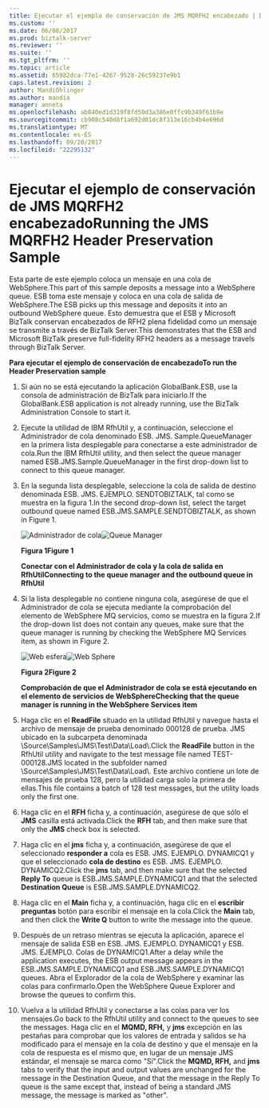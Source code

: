 ```yaml
---
title: Ejecutar el ejemplo de conservación de JMS MQRFH2 encabezado | Documentos de Microsoft
ms.custom: ''
ms.date: 06/08/2017
ms.prod: biztalk-server
ms.reviewer: ''
ms.suite: ''
ms.tgt_pltfrm: ''
ms.topic: article
ms.assetid: 65982dca-77e1-4267-9528-26c59237e9b1
caps.latest.revision: 2
author: MandiOhlinger
ms.author: mandia
manager: anneta
ms.openlocfilehash: ab840ed1d319f8fd50d3a386e0ffc9b349f61b9e
ms.sourcegitcommit: cb908c540d8f1a692d01dc8f313e16cb4b4e696d
ms.translationtype: MT
ms.contentlocale: es-ES
ms.lasthandoff: 09/20/2017
ms.locfileid: "22295132"
---
```

# <a name="running-the-jms-mqrfh2-header-preservation-sample"></a><span data-ttu-id="07ee6-102">Ejecutar el ejemplo de conservación de JMS MQRFH2 encabezado</span><span class="sxs-lookup"><span data-stu-id="07ee6-102">Running the JMS MQRFH2 Header Preservation Sample</span></span>
<span data-ttu-id="07ee6-103">Esta parte de este ejemplo coloca un mensaje en una cola de WebSphere.</span><span class="sxs-lookup"><span data-stu-id="07ee6-103">This part of this sample deposits a message into a WebSphere queue.</span></span> <span data-ttu-id="07ee6-104">ESB toma este mensaje y coloca en una cola de salida de WebSphere.</span><span class="sxs-lookup"><span data-stu-id="07ee6-104">The ESB picks up this message and deposits it into an outbound WebSphere queue.</span></span> <span data-ttu-id="07ee6-105">Esto demuestra que el ESB y Microsoft BizTalk conservan encabezados de RFH2 plena fidelidad como un mensaje se transmite a través de BizTalk Server.</span><span class="sxs-lookup"><span data-stu-id="07ee6-105">This demonstrates that the ESB and Microsoft BizTalk preserve full-fidelity RFH2 headers as a message travels through BizTalk Server.</span></span>  
  
 <span data-ttu-id="07ee6-106">**Para ejecutar el ejemplo de conservación de encabezado**</span><span class="sxs-lookup"><span data-stu-id="07ee6-106">**To run the Header Preservation sample**</span></span>  
  
1.  <span data-ttu-id="07ee6-107">Si aún no se está ejecutando la aplicación GlobalBank.ESB, use la consola de administración de BizTalk para iniciarlo.</span><span class="sxs-lookup"><span data-stu-id="07ee6-107">If the GlobalBank.ESB application is not already running, use the BizTalk Administration Console to start it.</span></span>  
  
2.  <span data-ttu-id="07ee6-108">Ejecute la utilidad de IBM RfhUtil y, a continuación, seleccione el Administrador de cola denominado ESB. JMS. Sample.QueueManager en la primera lista desplegable para conectarse a este administrador de cola.</span><span class="sxs-lookup"><span data-stu-id="07ee6-108">Run the IBM RfhUtil utility, and then select the queue manager named ESB.JMS.Sample.QueueManager in the first drop-down list to connect to this queue manager.</span></span>  
  
3.  <span data-ttu-id="07ee6-109">En la segunda lista desplegable, seleccione la cola de salida de destino denominada ESB. JMS. EJEMPLO. SENDTOBIZTALK, tal como se muestra en la figura 1.</span><span class="sxs-lookup"><span data-stu-id="07ee6-109">In the second drop-down list, select the target outbound queue named ESB.JMS.SAMPLE.SENDTOBIZTALK, as shown in Figure 1.</span></span>  
  
     <span data-ttu-id="07ee6-110">![Administrador de cola](../esb-toolkit/media/ch6-queuemanager.gif "Ch6-QueueManager")</span><span class="sxs-lookup"><span data-stu-id="07ee6-110">![Queue Manager](../esb-toolkit/media/ch6-queuemanager.gif "Ch6-QueueManager")</span></span>  
  
     <span data-ttu-id="07ee6-111">**Figura 1**</span><span class="sxs-lookup"><span data-stu-id="07ee6-111">**Figure 1**</span></span>  
  
     <span data-ttu-id="07ee6-112">**Conectar con el Administrador de cola y la cola de salida en RfhUtil**</span><span class="sxs-lookup"><span data-stu-id="07ee6-112">**Connecting to the queue manager and the outbound queue in RfhUtil**</span></span>  
  
4.  <span data-ttu-id="07ee6-113">Si la lista desplegable no contiene ninguna cola, asegúrese de que el Administrador de cola se ejecuta mediante la comprobación del elemento de WebSphere MQ servicios, como se muestra en la figura 2.</span><span class="sxs-lookup"><span data-stu-id="07ee6-113">If the drop-down list does not contain any queues, make sure that the queue manager is running by checking the WebSphere MQ Services item, as shown in Figure 2.</span></span>  
  
     <span data-ttu-id="07ee6-114">![Web esfera](../esb-toolkit/media/ch6-websphere.gif "Ch6-WebSphere")</span><span class="sxs-lookup"><span data-stu-id="07ee6-114">![Web Sphere](../esb-toolkit/media/ch6-websphere.gif "Ch6-WebSphere")</span></span>  
  
     <span data-ttu-id="07ee6-115">**Figura 2**</span><span class="sxs-lookup"><span data-stu-id="07ee6-115">**Figure 2**</span></span>  
  
     <span data-ttu-id="07ee6-116">**Comprobación de que el Administrador de cola se está ejecutando en el elemento de servicios de WebSphere**</span><span class="sxs-lookup"><span data-stu-id="07ee6-116">**Checking that the queue manager is running in the WebSphere Services item**</span></span>  
  
5.  <span data-ttu-id="07ee6-117">Haga clic en el **ReadFile** situado en la utilidad RfhUtil y navegue hasta el archivo de mensaje de prueba denominado 000128 de prueba. JMS ubicado en la subcarpeta denominada \Source\Samples\JMS\Test\Data\Load\\.</span><span class="sxs-lookup"><span data-stu-id="07ee6-117">Click the **ReadFile** button in the RfhUtil utility and navigate to the test message file named TEST-000128.JMS located in the subfolder named \Source\Samples\JMS\Test\Data\Load\\.</span></span> <span data-ttu-id="07ee6-118">Este archivo contiene un lote de mensajes de prueba 128, pero la utilidad carga solo la primera de ellas.</span><span class="sxs-lookup"><span data-stu-id="07ee6-118">This file contains a batch of 128 test messages, but the utility loads only the first one.</span></span>  
  
6.  <span data-ttu-id="07ee6-119">Haga clic en el **RFH** ficha y, a continuación, asegúrese de que sólo el **JMS** casilla está activada.</span><span class="sxs-lookup"><span data-stu-id="07ee6-119">Click the **RFH** tab, and then make sure that only the **JMS** check box is selected.</span></span>  
  
7.  <span data-ttu-id="07ee6-120">Haga clic en el **jms** ficha y, a continuación, asegúrese de que el seleccionado **responder a** cola es ESB. JMS. EJEMPLO. DYNAMICQ1 y que el seleccionado **cola de destino** es ESB. JMS. EJEMPLO. DYNAMICQ2.</span><span class="sxs-lookup"><span data-stu-id="07ee6-120">Click the **jms** tab, and then make sure that the selected **Reply To** queue is ESB.JMS.SAMPLE.DYNAMICQ1 and that the selected **Destination Queue** is ESB.JMS.SAMPLE.DYNAMICQ2.</span></span>  
  
8.  <span data-ttu-id="07ee6-121">Haga clic en el **Main** ficha y, a continuación, haga clic en el **escribir preguntas** botón para escribir el mensaje en la cola.</span><span class="sxs-lookup"><span data-stu-id="07ee6-121">Click the **Main** tab, and then click the **Write Q** button to write the message into the queue.</span></span>  
  
9. <span data-ttu-id="07ee6-122">Después de un retraso mientras se ejecuta la aplicación, aparece el mensaje de salida ESB en ESB. JMS. EJEMPLO. DYNAMICQ1 y ESB. JMS. EJEMPLO. Colas de DYNAMICQ1.</span><span class="sxs-lookup"><span data-stu-id="07ee6-122">After a delay while the application executes, the ESB output message appears in the ESB.JMS.SAMPLE.DYNAMICQ1 and ESB.JMS.SAMPLE.DYNAMICQ1 queues.</span></span> <span data-ttu-id="07ee6-123">Abra el Explorador de la cola de WebSphere y examinar las colas para confirmarlo.</span><span class="sxs-lookup"><span data-stu-id="07ee6-123">Open the WebSphere Queue Explorer and browse the queues to confirm this.</span></span>  
  
10. <span data-ttu-id="07ee6-124">Vuelva a la utilidad RfhUtil y conectarse a las colas para ver los mensajes.</span><span class="sxs-lookup"><span data-stu-id="07ee6-124">Go back to the RfhUtil utility and connect to the queues to see the messages.</span></span> <span data-ttu-id="07ee6-125">Haga clic en el **MQMD, RFH,** y **jms** excepción en las pestañas para comprobar que los valores de entrada y salidos se ha modificado para el mensaje en la cola de destino y que el mensaje en la cola de respuesta es el mismo que, en lugar de un mensaje JMS estándar, el mensaje se marca como "Sí".</span><span class="sxs-lookup"><span data-stu-id="07ee6-125">Click the **MQMD, RFH,** and **jms** tabs to verify that the input and output values are unchanged for the message in the Destination Queue, and that the message in the Reply To queue is the same except that, instead of being a standard JMS message, the message is marked as "other".</span></span>